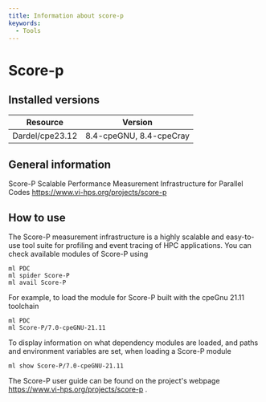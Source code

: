 ```yaml
---
title: Information about score-p
keywords:
  - Tools
---
```

# Score-p

## Installed versions

| Resource | Version |
|---|---|
| Dardel/cpe23.12 | 8.4-cpeGNU, 8.4-cpeCray |

## General information

Score-P Scalable Performance Measurement Infrastructure for Parallel Codes
https://www.vi-hps.org/projects/score-p

## How to use

The Score-P measurement infrastructure is a highly scalable and easy-to-use tool suite for profiling and event tracing of HPC applications.
You can check available modules of Score-P using
```
ml PDC
ml spider Score-P
ml avail Score-P
```
For example, to load the module for Score-P built with the cpeGnu 21.11 toolchain
```
ml PDC
ml Score-P/7.0-cpeGNU-21.11
```
To display information on what dependency modules are loaded, and paths and environment variables are set, when loading a
Score-P module
```
ml show Score-P/7.0-cpeGNU-21.11
```
The Score-P user guide can be found on the project's webpage https://www.vi-hps.org/projects/score-p .

